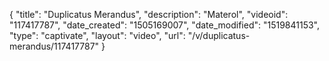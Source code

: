 {
    "title": "Duplicatus Merandus",
    "description": "Materol",
    "videoid": "117417787",
    "date_created": "1505169007",
    "date_modified": "1519841153",
    "type": "captivate",
    "layout": "video",
    "url": "\/v\/duplicatus-merandus\/117417787"
}